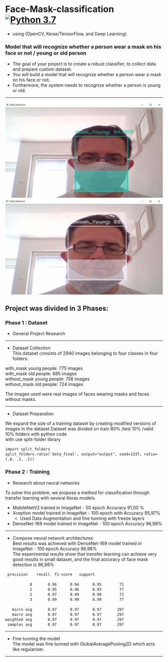 # Face-Mask-classification [![Python 3.7](https://img.shields.io/badge/python-3.7-blue.svg)](https://www.python.org/downloads/release/python-370/)
-  using (OpenCV, Keras/TensorFlow, and Deep Learning)
### Model that will recognize whether a person wear a mask on his face or not / young or old person 
- The goal of your project is to create a robust classifier, to collect data and prepare custom dataset.  
- You will build a model that will recognize whether a person wear a mask on his face or not.  
- Furthermore, the system needs to recognize whether a person is young or old. 
_______________________________________________________________________________
![MaskYoung](Prediction/MaskYoung.jpg)  
![NoMaskYoung](Prediction/NoMaskYoung.jpg) 
## Project was divided in 3 Phases:
### Phase 1 : Dataset
- General Project Research  
_________________________________________________________________________________
- Dataset Collection  
This dataset consists of 2940 images belonging to four classes in four folders:

with_mask young people: 775 images  
with_mask old people: 685 images  
without_mask young people: 756 images  
without_mask old people: 724 images  

The images used were real images of faces wearing masks and faces without masks.
_____________________________________________________________________________________
- Dataset Preparation  

We expand the size of a training dataset by creating modified versions of images in the dataset 
Dataset was divided on train 80% /test 10% /valid 10% folders with python code   
with use split-folder library  
```
import split_folders
split_folders.ratio('data_final', output="output", seed=1337, ratio=(.8, .1, .1))
```

### Phase 2 : Training
- Research about neural networks  

To solve this problem, we propose a method for classification through transfer learning with several Keras models.   
-  MobileNetV2 trained in ImageNet  - 50 epoch Accuracy 91,00 % 
-  Xception model trained in ImageNet   - 100 epoch with Accuracy 95,97% 
   -   Used Data Augmentation and fine tunning with freeze layers
-  DenseNet-169 model trained in ImageNet  - 100 epoch  Accuracy 96,98%  
__________________________________________________________________________________________________
- Compose neural network architectures  
Best results was achieved with DenseNet-169 model trained in ImageNet  - 100 epoch  Accuracy 96,98%    
The experimental results show that transfer learning can achieve very good results in small dataset, and the final accuracy of face mask detection is 96,98%
```
 precision    recall  f1-score   support

           0       0.96      0.94      0.95        71
           1       0.95      0.96      0.95        77
           2       0.97      0.99      0.98        72
           3       0.99      0.99      0.99        77

   micro avg       0.97      0.97      0.97       297
   macro avg       0.97      0.97      0.97       297
weighted avg       0.97      0.97      0.97       297
 samples avg       0.97      0.97      0.97       297
```
___________________________________________________________________________________________________
- Fine tunning the model   
The model was fine tunned with GlobalAveragePooling2D which acts like regularizer.  
___________________________________________________________________________________________________
